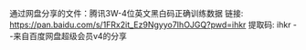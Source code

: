 通过网盘分享的文件：腾讯3W-4位英文黑白码正确训练数据
链接: https://pan.baidu.com/s/1FRx2it_Ez9Ngyyo7IhOJGQ?pwd=ihkr 提取码: ihkr 
--来自百度网盘超级会员v4的分享